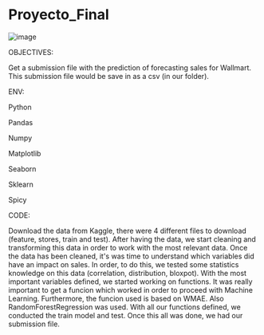 # Proyecto_Final
![image](https://user-images.githubusercontent.com/91553091/167239905-06751d3f-51b7-4d14-a95f-84510eedfe70.png)

OBJECTIVES:

Get a submission file with the prediction of forecasting sales for Wallmart. This submission file would be save in as a csv (in our folder).

ENV:

Python 

Pandas

Numpy

Matplotlib

Seaborn

Sklearn

Spicy


CODE: 

Download the data from Kaggle, there were 4 different files to download (feature, stores, train and test).
After having the data, we start cleaning and transforming this data in order to work with the most relevant data.
Once the data has been cleaned, it's was time to understand which variables did have an impact on sales. In order, to do this, we tested some statistics knowledge on this data (correlation, distribution, bloxpot).
With the most important variables defined, we started working on functions. It was really important to get a funcion which worked in order to proceed with Machine Learning.
Furthermore, the funcion used is based on WMAE. Also RandomForestRegression was used.
With all our functions defined, we conducted the train model and test.
Once this all was done, we had our submission file.
